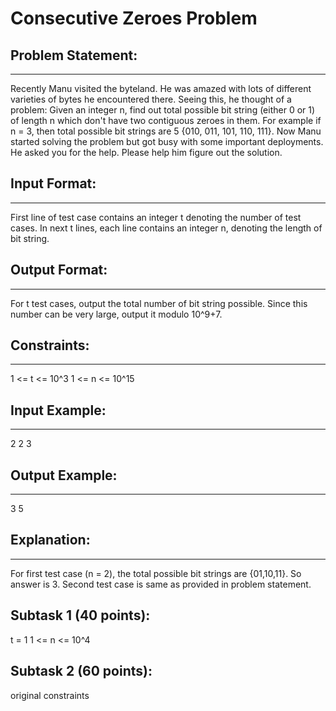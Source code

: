 Consecutive Zeroes Problem
==========================

## Problem Statement: ##
----------------------
Recently Manu visited the byteland. He was amazed with lots of different varieties of bytes he
encountered there. Seeing this, he thought of a problem: Given an integer n, find out total possible bit string (either 0 or 1) of length n which don't have two contiguous zeroes in them. For example if n = 3, then total possible bit strings are 5 {010, 011, 101, 110, 111}. Now Manu started solving the problem but got busy with some important deployments. He asked you for the help. Please help him figure out the solution.

## Input Format: ##
-----------------
First line of test case contains an integer t denoting the number of test cases.
In next t lines, each line contains an integer n, denoting the length of bit string.

## Output Format: ##
------------------
For t test cases, output the total number of bit string possible. Since this number can be very large, output it modulo 10^9+7.

## Constraints: ##
----------------
1 <= t <= 10^3
1 <= n <= 10^15

## Input Example: ##
------------------
2
2
3

## Output Example: ##
-------------------
3
5

## Explanation: ##
----------------
For first test case (n = 2), the total possible bit strings are {01,10,11}. So answer is 3.
Second test case is same as provided in problem statement.

## Subtask 1 (40 points): ##
t = 1
1 <= n <= 10^4

## Subtask 2 (60 points): ##
original constraints
